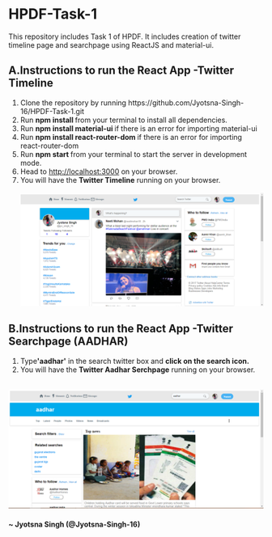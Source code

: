 # HPDF-Task-1

<p>This repository includes Task 1 of HPDF. It includes creation of twitter timeline page and searchpage using ReactJS and material-ui.</p>
<h2>A.Instructions to run the React App -Twitter Timeline </h2>
<ol>
  <li>Clone the repository by running <a>https://github.com/Jyotsna-Singh-16/HPDF-Task-1.git</a> </li>
  <li>Run <b> npm install </b> from your terminal to install all dependencies.</li>
  <li>Run <b>npm install material-ui </b> if there is an error for importing material-ui  </li>
  <li>Run <b>npm install react-router-dom </b> if there is an error for importing react-router-dom </li>
  <li>Run <b>npm start </b> from your terminal to start the server in development mode.
  <li>Head to <a href=http://localhost:3000/>http://localhost:3000</a> on your browser.</li>
  <li>You will have the <b>Twitter Timeline</b> running on your browser.</li>
  <br/>
  <img src="https://github.com/Jyotsna-Singh-16/HPDF-Task-1/blob/master/src/timeline1.png" />
</ol>
<h2>B.Instructions to run the React App -Twitter Searchpage (AADHAR) </h2>
<ol>
  <li>Type<b>'aadhar'</b> in the search twitter box and <b>click on the search icon.</b> </li>
  <li>You will have the <b>Twitter Aadhar Serchpage</b> running on your browser.</li>
  </ol>
  <br/>
  <img src="https://github.com/Jyotsna-Singh-16/HPDF-Task-1/blob/master/searchpg1.png" />
  <h4>~ Jyotsna Singh (@Jyotsna-Singh-16) </h4>
